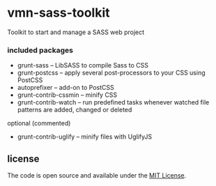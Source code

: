 # vmn-sass-toolkit

Toolkit to start and manage a SASS web project 

### included packages

- grunt-sass – LibSASS to compile Sass to CSS
- grunt-postcss – apply several post-processors to your CSS using PostCSS
- autoprefixer – add-on to PostCSS
- grunt-contrib-cssmin – minify CSS
- grunt-contrib-watch – run predefined tasks whenever watched file patterns are added, changed or deleted

optional (commented)
- grunt-contrib-uglify – minify files with UglifyJS

## license

The code is open source and available under the [MIT License](LICENSE.md).
